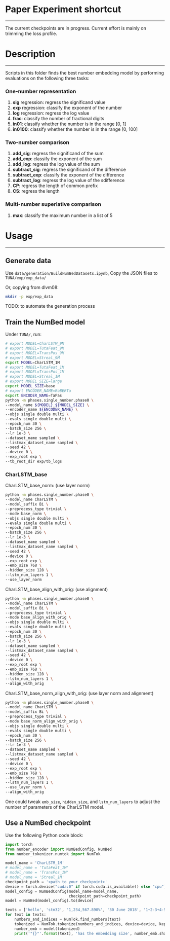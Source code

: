 # Paper Experiment shortcut
---
The current checkpoints are in progress. Current effort is mainly on trimming the loss profile.

# Description 
-----
Scripts in this folder finds the best number embedding model by performing evaluations on the following three tasks:
### One-number representation 
1. **sig** regression: regress the significand value
2. **exp** regression: classify the exponent of the number
3. **log** regression: regress the log value
4. **frac**: classify the number of fractional digits
5. **in01**: classify whether the number is in the range [0, 1]
6. **in0100**: classify whether the number is in the range [0, 100]

### Two-number comparison
1. **add_sig**: regress the significand of the sum
2. **add_exp**: classify the exponent of the sum
3. **add_log**: regress the log value of the sum 
4. **subtract_sig**: regress the significand of the difference
5. **subtract_exp**: classify the exponent of the difference
6. **subtract_log**: regress the log value of the sdifference
7. **CP**: regress the length of common prefix
8. **CS**: regress the length

### Multi-number superlative comparison
1. **max**: classify the maximum number in a list of 5

# Usage
-----
## Generate data 
Use `data/generation/BuildNumBedDatasets.ipynb`,
Copy the JSON files to `TUNA/exp/exp_data/`

Or, copying from dlvm08:
```bash
mkdir -p exp/exp_data
```
TODO: to automate the generation process

## Train the NumBed model
Under `TUNA/`, run:

```bash
# export MODEL=CharLSTM_9M
# export MODEL=TutaFeat_9M
# export MODEL=TransPos_9M
# export MODEL=Streal_9M
export MODEL=CharLSTM_1M
# export MODEL=TutaFeat_1M
# export MODEL=TransPos_1M
# export MODEL=Streal_1M
# export MODEL_SIZE=large
export MODEL_SIZE=base
# export ENCODER_NAME=RoBERTa
export ENCODER_NAME=TaPas
python -m phases.single_number.phase0 \
--model_name ${MODEL}_${MODEL_SIZE} \
--encoder_name ${ENCODER_NAME} \
--objs single double multi \
--evals single double multi \
--epoch_num 30 \
--batch_size 256 \
--lr 1e-3 \
--dataset_name sampled \
--listmax_dataset_name sampled \
--seed 42 \
--device 0 \
--exp_root exp \
--tb_root_dir exp/tb_logs
```


### CharLSTM_base
CharLSTM_base_norm: (use layer norm)
```bash
python -m phases.single_number.phase0 \
--model_name CharLSTM \
--model_suffix Bi \
--preprocess_type trivial \
--mode base_norm \
--objs single double multi \
--evals single double multi \
--epoch_num 30 \
--batch_size 256 \
--lr 1e-3 \
--dataset_name sampled \
--listmax_dataset_name sampled \
--seed 42 \
--device 0 \
--exp_root exp \
--emb_size 768 \
--hidden_size 128 \
--lstm_num_layers 1 \
--use_layer_norm
```

CharLSTM_base_align_with_orig: (use alignment)
```bash
python -m phases.single_number.phase0 \
--model_name CharLSTM \
--model_suffix Bi \
--preprocess_type trivial \
--mode base_align_with_orig \
--objs single double multi \
--evals single double multi \
--epoch_num 30 \
--batch_size 256 \
--lr 1e-3 \
--dataset_name sampled \
--listmax_dataset_name sampled \
--seed 42 \
--device 0 \
--exp_root exp \
--emb_size 768 \
--hidden_size 128 \
--lstm_num_layers 1 \
--align_with_orig
```

CharLSTM_base_norm_align_with_orig: (use layer norm and alignment)
```bash
python -m phases.single_number.phase0 \
--model_name CharLSTM \
--model_suffix Bi \
--preprocess_type trivial \
--mode base_norm_align_with_orig \
--objs single double multi \
--evals single double multi \
--epoch_num 30 \
--batch_size 256 \
--lr 1e-3 \
--dataset_name sampled \
--listmax_dataset_name sampled \
--seed 42 \
--device 0 \
--exp_root exp \
--emb_size 768 \
--hidden_size 128 \
--lstm_num_layers 1 \
--use_layer_norm \
--align_with_orig
```


One could tweak `emb_size`, `hidden_size`, and `lstm_num_layers` to adjust the number of parameters of the CharLSTM model. 

## Use a NumBed checkpoint


Use the following Python code block: 

```python 
import torch
from number_encoder import NumBedConfig, NumBed
from number_tokenizer.numtok import NumTok

model_name = 'CharLSTM_1M'
# model_name = 'TutaFeat_1M'
# model_name = 'TransPos_1M'
# model_name = 'Streal_1M'
checkpoint_path = '<path to your checkpoint>'
device = torch.device("cuda:0" if torch.cuda.is_available() else "cpu")
model_config = NumBedConfig(model_name=model_name,
                            checkpoint_path=checkpoint_path)
model = NumBed(model_config).to(device)

texts = ['hello', 'stm32', '1,234,567.890%', '30 June 2018', '1+2-3+4-5']
for text in texts:
    numbers_and_indices = NumTok.find_numbers(text)
    tokenized = NumTok.tokenize(numbers_and_indices, device=device, kept_keys=model.param_keys)
    number_emb = model(tokenized)
    print('"{}"'.format(text), 'has the embedding size', number_emb.shape)
```